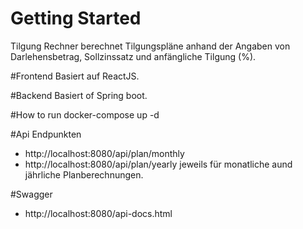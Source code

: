 # Getting Started
Tilgung Rechner berechnet Tilgungspläne anhand der Angaben von
Darlehensbetrag, Sollzinssatz und anfängliche Tilgung (%).

#Frontend 
Basiert auf ReactJS.

#Backend
Basiert of Spring boot.

#How to run
docker-compose up -d

#Api Endpunkten
- http://localhost:8080/api/plan/monthly
- http://localhost:8080/api/plan/yearly
jeweils für monatliche aund jährliche Planberechnungen.

#Swagger
- http://localhost:8080/api-docs.html




